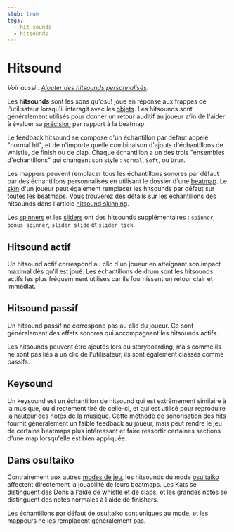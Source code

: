 ```yaml
---
stub: true
tags:
  - hit sounds
  - hitsounds
---
```


# Hitsound

*Voir aussi : [Ajouter des hitsounds personnalisés](/wiki/Guides/Adding_Custom_Hitsounds)*.

Les **hitsounds** sont les sons qu'osu! joue en réponse aux frappes de l'utilisateur lorsqu'il interagit avec les [objets](/wiki/Hit_Objects). Les hitsounds sont généralement utilisés pour donner un retour auditif au joueur afin de l'aider à évaluer sa [précision](/wiki/Gameplay/Accuracy) par rapport à la beatmap.

Le feedback hitsound se compose d'un échantillon par défaut appelé "normal hit", et de n'importe quelle combinaison d'ajouts d'échantillons de whistle, de finish ou de clap. Chaque échantillon a un des trois "ensembles d'échantillons" qui changent son style : `Normal`, `Soft`, ou `Drum`.

Les mappers peuvent remplacer tous les échantillons sonores par défaut par des échantillons personnalisés en utilisant le dossier d'une [beatmap](/wiki/Beatmap). Le [skin](/wiki/Skinning) d'un joueur peut également remplacer les hitsounds par défaut sur toutes les beatmaps. Vous trouverez des détails sur les échantillons des hitsounds dans l'article [hitsound skinning](/wiki/Skinning/Sounds#hitsounds).

Les [spinners](/wiki/Hit_object/Spinner) et les [sliders](/wiki/Hit_object/Slider) ont des hitsounds supplémentaires : `spinner`, `bonus spinner`, `slider slide` et `slider tick`.

## Hitsound actif

Un hitsound actif correspond au clic d'un joueur en atteignant son impact maximal dès qu'il est joué. Les échantillons de drum sont les hitsounds actifs les plus fréquemment utilisés car ils fournissent un retour clair et immédiat.

## Hitsound passif

Un hitsound passif ne correspond pas au clic du joueur. Ce sont généralement des effets sonores qui accompagnent les hitsounds actifs.

Les hitsounds peuvent être ajoutés lors du storyboarding, mais comme ils ne sont pas liés à un clic de l'utilisateur, ils sont également classés comme passifs.

## Keysound

Un keysound est un échantillon de hitsound qui est extrêmement similaire à la musique, ou directement tiré de celle-ci, et qui est utilisé pour reproduire la hauteur des notes de la musique. Cette méthode de sonorisation des hits fournit généralement un faible feedback au joueur, mais peut rendre le jeu de certains beatmaps plus intéressant et faire ressortir certaines sections d'une map lorsqu'elle est bien appliquée.

## Dans osu!taiko

Contrairement aux autres [modes de jeu](/wiki/Game_mode), les hitsounds du mode [osu!taiko](/wiki/Game_mode/osu!taiko) affectent directement la jouabilité de leurs beatmaps. Les Kats se distinguent des Dons à l'aide de whistle et de claps, et les grandes notes se distinguent des notes normales à l'aide de finishers.

Les échantillons par défaut de osu!taiko sont uniques au mode, et les mappeurs ne les remplacent généralement pas.

